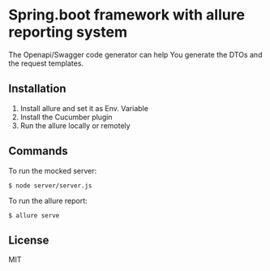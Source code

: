 # Spring.boot framework with allure reporting system

The Openapi/Swagger code generator can help You generate the DTOs and the request templates.

## Installation

1. Install allure and set it as Env. Variable
2. Install the Cucumber plugin
3. Run the allure locally or remotely

## Commands

To run the mocked server:

```
$ node server/server.js
```

To run the allure report:

```
$ allure serve
```

## License
MIT
